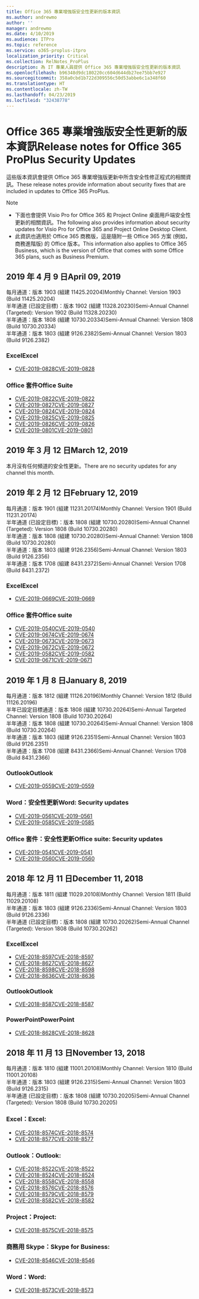 ```yaml
---
title: Office 365 專業增強版安全性更新的版本資訊
ms.author: andrewmo
author: ''
manager: andrewmo
ms.date: 4/10/2019
ms.audience: ITPro
ms.topic: reference
ms.service: o365-proplus-itpro
localization_priority: Critical
ms.collection: RelNotes_ProPlus
description: 為 IT 專業人員提供 Office 365 專業增強版安全性更新的版本資訊
ms.openlocfilehash: b96348d9dc180220cc604d644db27ee75bb7e927
ms.sourcegitcommit: 358a0cbd1b722d309556c50d53abbe6c1a348f60
ms.translationtype: HT
ms.contentlocale: zh-TW
ms.lasthandoff: 04/23/2019
ms.locfileid: "32438778"
---
```

# <a name="release-notes-for-office-365-proplus-security-updates"></a><span data-ttu-id="4b216-103">Office 365 專業增強版安全性更新的版本資訊</span><span class="sxs-lookup"><span data-stu-id="4b216-103">Release notes for Office 365 ProPlus Security Updates</span></span>

<span data-ttu-id="4b216-104">這些版本資訊會提供 Office 365 專業增強版更新中所含安全性修正程式的相關資訊。</span><span class="sxs-lookup"><span data-stu-id="4b216-104">These release notes provide information about security fixes that are included in updates to Office 365 ProPlus.</span></span>
 
> [!NOTE]
> - <span data-ttu-id="4b216-105">下面也會提供 Visio Pro for Office 365 和 Project Online 桌面用戶端安全性更新的相關資訊。</span><span class="sxs-lookup"><span data-stu-id="4b216-105">The following also provides information about security updates for Visio Pro for Office 365 and Project Online Desktop Client.</span></span>
> - <span data-ttu-id="4b216-106">此資訊也適用於 Office 365 商務版，這是隨附一些 Office 365 方案 (例如，商務進階版) 的 Office 版本。</span><span class="sxs-lookup"><span data-stu-id="4b216-106">This information also applies to Office 365 Business, which is the version of Office that comes with some Office 365 plans, such as Business Premium.</span></span>
## <a name="april-09-2019"></a><span data-ttu-id="4b216-107">2019 年 4 月 9 日</span><span class="sxs-lookup"><span data-stu-id="4b216-107">April 09, 2019</span></span>
<span data-ttu-id="4b216-108">每月通道：版本 1903 (組建 11425.20204)</span><span class="sxs-lookup"><span data-stu-id="4b216-108">Monthly Channel: Version 1903 (Build 11425.20204)</span></span>  
<span data-ttu-id="4b216-109">半年通道 (已設定目標)：版本 1902 (組建 11328.20230)</span><span class="sxs-lookup"><span data-stu-id="4b216-109">Semi-Annual Channel (Targeted): Version 1902 (Build 11328.20230)</span></span>  
<span data-ttu-id="4b216-110">半年通道：版本 1808 (組建 10730.20334)</span><span class="sxs-lookup"><span data-stu-id="4b216-110">Semi-Annual Channel: Version 1808 (Build 10730.20334)</span></span>  
<span data-ttu-id="4b216-111">半年通道：版本 1803 (組建 9126.2382)</span><span class="sxs-lookup"><span data-stu-id="4b216-111">Semi-Annual Channel: Version 1803 (Build 9126.2382)</span></span>  

### <a name="excel"></a><span data-ttu-id="4b216-112">Excel</span><span class="sxs-lookup"><span data-stu-id="4b216-112">Excel</span></span>

-   [<span data-ttu-id="4b216-113">CVE-2019-0828</span><span class="sxs-lookup"><span data-stu-id="4b216-113">CVE-2019-0828</span></span>](https://portal.msrc.microsoft.com/zh-TW/security-guidance/advisory/CVE-2019-0828)

### <a name="office-suite"></a><span data-ttu-id="4b216-114">Office 套件</span><span class="sxs-lookup"><span data-stu-id="4b216-114">Office Suite</span></span>

-   [<span data-ttu-id="4b216-115">CVE-2019-0822</span><span class="sxs-lookup"><span data-stu-id="4b216-115">CVE-2019-0822</span></span>](https://portal.msrc.microsoft.com/zh-TW/security-guidance/advisory/CVE-2019-0822)
-   [<span data-ttu-id="4b216-116">CVE-2019-0827</span><span class="sxs-lookup"><span data-stu-id="4b216-116">CVE-2019-0827</span></span>](https://portal.msrc.microsoft.com/zh-TW/security-guidance/advisory/CVE-2019-0827)
-   [<span data-ttu-id="4b216-117">CVE-2019-0824</span><span class="sxs-lookup"><span data-stu-id="4b216-117">CVE-2019-0824</span></span>](https://portal.msrc.microsoft.com/zh-TW/security-guidance/advisory/CVE-2019-0824)
-   [<span data-ttu-id="4b216-118">CVE-2019-0825</span><span class="sxs-lookup"><span data-stu-id="4b216-118">CVE-2019-0825</span></span>](https://portal.msrc.microsoft.com/zh-TW/security-guidance/advisory/CVE-2019-0825)
-   [<span data-ttu-id="4b216-119">CVE-2019-0826</span><span class="sxs-lookup"><span data-stu-id="4b216-119">CVE-2019-0826</span></span>](https://portal.msrc.microsoft.com/zh-TW/security-guidance/advisory/CVE-2019-0826)
-   [<span data-ttu-id="4b216-120">CVE-2019-0801</span><span class="sxs-lookup"><span data-stu-id="4b216-120">CVE-2019-0801</span></span>](https://portal.msrc.microsoft.com/zh-TW/security-guidance/advisory/CVE-2019-0801)

## <a name="march-12-2019"></a><span data-ttu-id="4b216-121">2019 年 3 月 12 日</span><span class="sxs-lookup"><span data-stu-id="4b216-121">March 12, 2019</span></span>
<span data-ttu-id="4b216-122">本月沒有任何頻道的安全性更新。</span><span class="sxs-lookup"><span data-stu-id="4b216-122">There are no security updates for any channel this month.</span></span>

## <a name="february-12-2019"></a><span data-ttu-id="4b216-123">2019 年 2 月 12 日</span><span class="sxs-lookup"><span data-stu-id="4b216-123">February 12, 2019</span></span>
<span data-ttu-id="4b216-124">每月通道：版本 1901 (組建 11231.20174)</span><span class="sxs-lookup"><span data-stu-id="4b216-124">Monthly Channel: Version 1901 (Build 11231.20174)</span></span>  
<span data-ttu-id="4b216-125">半年通道 (已設定目標)：版本 1808 (組建 10730.20280)</span><span class="sxs-lookup"><span data-stu-id="4b216-125">Semi-Annual Channel (Targeted): Version 1808 (Build 10730.20280)</span></span>   
<span data-ttu-id="4b216-126">半年通道：版本 1808 (組建 10730.20280)</span><span class="sxs-lookup"><span data-stu-id="4b216-126">Semi-Annual Channel: Version 1808 (Build 10730.20280)</span></span>  
<span data-ttu-id="4b216-127">半年通道：版本 1803 (組建 9126.2356)</span><span class="sxs-lookup"><span data-stu-id="4b216-127">Semi-Annual Channel: Version 1803 (Build 9126.2356)</span></span>  
<span data-ttu-id="4b216-128">半年通道：版本 1708 (組建 8431.2372)</span><span class="sxs-lookup"><span data-stu-id="4b216-128">Semi-Annual Channel: Version 1708 (Build 8431.2372)</span></span>  


### <a name="excel"></a><span data-ttu-id="4b216-129">Excel</span><span class="sxs-lookup"><span data-stu-id="4b216-129">Excel</span></span>

-   [<span data-ttu-id="4b216-130">CVE-2019-0669</span><span class="sxs-lookup"><span data-stu-id="4b216-130">CVE-2019-0669</span></span>](https://portal.msrc.microsoft.com/zh-TW/security-guidance/advisory/CVE-2019-0669)

### <a name="office-suite"></a><span data-ttu-id="4b216-131">Office 套件</span><span class="sxs-lookup"><span data-stu-id="4b216-131">Office suite</span></span>

-   [<span data-ttu-id="4b216-132">CVE-2019-0540</span><span class="sxs-lookup"><span data-stu-id="4b216-132">CVE-2019-0540</span></span>](https://portal.msrc.microsoft.com/zh-TW/security-guidance/advisory/CVE-2019-0540)
-   [<span data-ttu-id="4b216-133">CVE-2019-0674</span><span class="sxs-lookup"><span data-stu-id="4b216-133">CVE-2019-0674</span></span>](https://portal.msrc.microsoft.com/zh-TW/security-guidance/advisory/CVE-2019-0674)
-   [<span data-ttu-id="4b216-134">CVE-2019-0673</span><span class="sxs-lookup"><span data-stu-id="4b216-134">CVE-2019-0673</span></span>](https://portal.msrc.microsoft.com/zh-TW/security-guidance/advisory/CVE-2019-0673)
-   [<span data-ttu-id="4b216-135">CVE-2019-0672</span><span class="sxs-lookup"><span data-stu-id="4b216-135">CVE-2019-0672</span></span>](https://portal.msrc.microsoft.com/zh-TW/security-guidance/advisory/CVE-2019-0672)
-   [<span data-ttu-id="4b216-136">CVE-2019-0582</span><span class="sxs-lookup"><span data-stu-id="4b216-136">CVE-2019-0582</span></span>](https://portal.msrc.microsoft.com/zh-TW/security-guidance/advisory/CVE-2019-0582)
-   [<span data-ttu-id="4b216-137">CVE-2019-0671</span><span class="sxs-lookup"><span data-stu-id="4b216-137">CVE-2019-0671</span></span>](https://portal.msrc.microsoft.com/zh-TW/security-guidance/advisory/CVE-2019-0671)

## <a name="january-8-2019"></a><span data-ttu-id="4b216-138">2019 年 1 月 8 日</span><span class="sxs-lookup"><span data-stu-id="4b216-138">January 8, 2019</span></span>

<span data-ttu-id="4b216-139">每月通道：版本 1812 (組建 11126.20196)</span><span class="sxs-lookup"><span data-stu-id="4b216-139">Monthly Channel: Version 1812 (Build 11126.20196)</span></span>  
<span data-ttu-id="4b216-140">半年已設定目標通道：版本 1808 (組建 10730.20264)</span><span class="sxs-lookup"><span data-stu-id="4b216-140">Semi-Annual Targeted Channel: Version 1808 (Build 10730.20264)</span></span>  
<span data-ttu-id="4b216-141">半年通道：版本 1808 (組建 10730.20264)</span><span class="sxs-lookup"><span data-stu-id="4b216-141">Semi-Annual Channel: Version 1808 (Build 10730.20264)</span></span>  
<span data-ttu-id="4b216-142">半年通道：版本 1803 (組建 9126.2351)</span><span class="sxs-lookup"><span data-stu-id="4b216-142">Semi-Annual Channel: Version 1803 (Build 9126.2351)</span></span>  
<span data-ttu-id="4b216-143">半年通道：版本 1708 (組建 8431.2366)</span><span class="sxs-lookup"><span data-stu-id="4b216-143">Semi-Annual Channel: Version 1708 (Build 8431.2366)</span></span>  


### <a name="outlook"></a><span data-ttu-id="4b216-144">Outlook</span><span class="sxs-lookup"><span data-stu-id="4b216-144">Outlook</span></span>
-   [<span data-ttu-id="4b216-145">CVE-2019-0559</span><span class="sxs-lookup"><span data-stu-id="4b216-145">CVE-2019-0559</span></span>](https://portal.msrc.microsoft.com/zh-TW/security-guidance/advisory/CVE-2019-0559)

### <a name="word-security-updates"></a><span data-ttu-id="4b216-146">Word：安全性更新</span><span class="sxs-lookup"><span data-stu-id="4b216-146">Word: Security updates</span></span> 
-   [<span data-ttu-id="4b216-147">CVE-2019-0561</span><span class="sxs-lookup"><span data-stu-id="4b216-147">CVE-2019-0561</span></span>](https://portal.msrc.microsoft.com/zh-TW/security-guidance/advisory/CVE-2019-0561)
-   [<span data-ttu-id="4b216-148">CVE-2019-0585</span><span class="sxs-lookup"><span data-stu-id="4b216-148">CVE-2019-0585</span></span>](https://portal.msrc.microsoft.com/zh-TW/security-guidance/advisory/CVE-2019-0585) 
 
### <a name="office-suite-security-updates"></a><span data-ttu-id="4b216-149">Office 套件：安全性更新</span><span class="sxs-lookup"><span data-stu-id="4b216-149">Office suite: Security updates</span></span> 
-   [<span data-ttu-id="4b216-150">CVE-2019-0541</span><span class="sxs-lookup"><span data-stu-id="4b216-150">CVE-2019-0541</span></span>](https://portal.msrc.microsoft.com/zh-TW/security-guidance/advisory/CVE-2019-0541)
-   [<span data-ttu-id="4b216-151">CVE-2019-0560</span><span class="sxs-lookup"><span data-stu-id="4b216-151">CVE-2019-0560</span></span>](https://portal.msrc.microsoft.com/zh-TW/security-guidance/advisory/CVE-2019-0560)

## <a name="december-11-2018"></a><span data-ttu-id="4b216-152">2018 年 12 月 11 日</span><span class="sxs-lookup"><span data-stu-id="4b216-152">December 11, 2018</span></span>
<span data-ttu-id="4b216-153">每月通道：版本 1811 (組建 11029.20108)</span><span class="sxs-lookup"><span data-stu-id="4b216-153">Monthly Channel: Version 1811 (Build 11029.20108)</span></span>  
<span data-ttu-id="4b216-154">半年通道：版本 1803 (組建 9126.2336)</span><span class="sxs-lookup"><span data-stu-id="4b216-154">Semi-Annual Channel: Version 1803 (Build 9126.2336)</span></span>  
<span data-ttu-id="4b216-155">半年通道 (已設定目標)：版本 1808 (組建 10730.20262)</span><span class="sxs-lookup"><span data-stu-id="4b216-155">Semi-Annual Channel (Targeted): Version 1808 (Build 10730.20262)</span></span>  

### <a name="excel"></a><span data-ttu-id="4b216-156">Excel</span><span class="sxs-lookup"><span data-stu-id="4b216-156">Excel</span></span>

-   [<span data-ttu-id="4b216-157">CVE-2018-8597</span><span class="sxs-lookup"><span data-stu-id="4b216-157">CVE-2018-8597</span></span>](https://portal.msrc.microsoft.com/zh-TW/security-guidance/advisory/CVE-2018-8597)
-   [<span data-ttu-id="4b216-158">CVE-2018-8627</span><span class="sxs-lookup"><span data-stu-id="4b216-158">CVE-2018-8627</span></span>](https://portal.msrc.microsoft.com/zh-TW/security-guidance/advisory/CVE-2018-8627)
-   [<span data-ttu-id="4b216-159">CVE-2018-8598</span><span class="sxs-lookup"><span data-stu-id="4b216-159">CVE-2018-8598</span></span>](https://portal.msrc.microsoft.com/zh-TW/security-guidance/advisory/CVE-2018-8598)
-   [<span data-ttu-id="4b216-160">CVE-2018-8636</span><span class="sxs-lookup"><span data-stu-id="4b216-160">CVE-2018-8636</span></span>](https://portal.msrc.microsoft.com/zh-TW/security-guidance/advisory/CVE-2018-8636)

### <a name="outlook"></a><span data-ttu-id="4b216-161">Outlook</span><span class="sxs-lookup"><span data-stu-id="4b216-161">Outlook</span></span>

-   [<span data-ttu-id="4b216-162">CVE-2018-8587</span><span class="sxs-lookup"><span data-stu-id="4b216-162">CVE-2018-8587</span></span>](https://portal.msrc.microsoft.com/zh-TW/security-guidance/advisory/CVE-2018-8587)

### <a name="powerpoint"></a><span data-ttu-id="4b216-163">PowerPoint</span><span class="sxs-lookup"><span data-stu-id="4b216-163">PowerPoint</span></span>

-   [<span data-ttu-id="4b216-164">CVE-2018-8628</span><span class="sxs-lookup"><span data-stu-id="4b216-164">CVE-2018-8628</span></span>](https://portal.msrc.microsoft.com/zh-TW/security-guidance/advisory/CVE-2018-8628)

## <a name="november-13-2018"></a><span data-ttu-id="4b216-165">2018 年 11 月 13 日</span><span class="sxs-lookup"><span data-stu-id="4b216-165">November 13, 2018</span></span>
<span data-ttu-id="4b216-166">每月通道：版本 1810 (組建 11001.20108)</span><span class="sxs-lookup"><span data-stu-id="4b216-166">Monthly Channel: Version 1810 (Build 11001.20108)</span></span>  
<span data-ttu-id="4b216-167">半年通道：版本 1803 (組建 9126.2315)</span><span class="sxs-lookup"><span data-stu-id="4b216-167">Semi-Annual Channel: Version 1803 (Build 9126.2315)</span></span>  
<span data-ttu-id="4b216-168">半年通道 (已設定目標)：版本 1808 (組建 10730.20205)</span><span class="sxs-lookup"><span data-stu-id="4b216-168">Semi-Annual Channel (Targeted): Version 1808 (Build 10730.20205)</span></span>  

### <a name="excel"></a><span data-ttu-id="4b216-169">Excel：</span><span class="sxs-lookup"><span data-stu-id="4b216-169">Excel:</span></span>

-   [<span data-ttu-id="4b216-170">CVE-2018-8574</span><span class="sxs-lookup"><span data-stu-id="4b216-170">CVE-2018-8574</span></span>](https://portal.msrc.microsoft.com/zh-TW/security-guidance/advisory/CVE-2018-8574)
-   [<span data-ttu-id="4b216-171">CVE-2018-8577</span><span class="sxs-lookup"><span data-stu-id="4b216-171">CVE-2018-8577</span></span>](https://portal.msrc.microsoft.com/zh-TW/security-guidance/advisory/CVE-2018-8577)

### <a name="outlook"></a><span data-ttu-id="4b216-172">Outlook：</span><span class="sxs-lookup"><span data-stu-id="4b216-172">Outlook:</span></span>

-   [<span data-ttu-id="4b216-173">CVE-2018-8522</span><span class="sxs-lookup"><span data-stu-id="4b216-173">CVE-2018-8522</span></span>](https://portal.msrc.microsoft.com/zh-TW/security-guidance/advisory/CVE-2018-8522)
-   [<span data-ttu-id="4b216-174">CVE-2018-8524</span><span class="sxs-lookup"><span data-stu-id="4b216-174">CVE-2018-8524</span></span>](https://portal.msrc.microsoft.com/zh-TW/security-guidance/advisory/CVE-2018-8524)
-   [<span data-ttu-id="4b216-175">CVE-2018-8558</span><span class="sxs-lookup"><span data-stu-id="4b216-175">CVE-2018-8558</span></span>](https://portal.msrc.microsoft.com/zh-TW/security-guidance/advisory/CVE-2018-8558)
-   [<span data-ttu-id="4b216-176">CVE-2018-8576</span><span class="sxs-lookup"><span data-stu-id="4b216-176">CVE-2018-8576</span></span>](https://portal.msrc.microsoft.com/zh-TW/security-guidance/advisory/CVE-2018-8576)
-   [<span data-ttu-id="4b216-177">CVE-2018-8579</span><span class="sxs-lookup"><span data-stu-id="4b216-177">CVE-2018-8579</span></span>](https://portal.msrc.microsoft.com/zh-TW/security-guidance/advisory/CVE-2018-8579)
-   [<span data-ttu-id="4b216-178">CVE-2018-8582</span><span class="sxs-lookup"><span data-stu-id="4b216-178">CVE-2018-8582</span></span>](https://portal.msrc.microsoft.com/zh-TW/security-guidance/advisory/CVE-2018-8582)

### <a name="project"></a><span data-ttu-id="4b216-179">Project：</span><span class="sxs-lookup"><span data-stu-id="4b216-179">Project:</span></span>

-   [<span data-ttu-id="4b216-180">CVE-2018-8575</span><span class="sxs-lookup"><span data-stu-id="4b216-180">CVE-2018-8575</span></span>](https://portal.msrc.microsoft.com/zh-TW/security-guidance/advisory/CVE-2018-8575)

### <a name="skype-for-business"></a><span data-ttu-id="4b216-181">商務用 Skype：</span><span class="sxs-lookup"><span data-stu-id="4b216-181">Skype for Business:</span></span>

-   [<span data-ttu-id="4b216-182">CVE-2018-8546</span><span class="sxs-lookup"><span data-stu-id="4b216-182">CVE-2018-8546</span></span>](https://portal.msrc.microsoft.com/zh-TW/security-guidance/advisory/CVE-2018-8546)

### <a name="word"></a><span data-ttu-id="4b216-183">Word：</span><span class="sxs-lookup"><span data-stu-id="4b216-183">Word:</span></span>

-   [<span data-ttu-id="4b216-184">CVE-2018-8573</span><span class="sxs-lookup"><span data-stu-id="4b216-184">CVE-2018-8573</span></span>](https://portal.msrc.microsoft.com/zh-TW/security-guidance/advisory/CVE-2018-8573)
